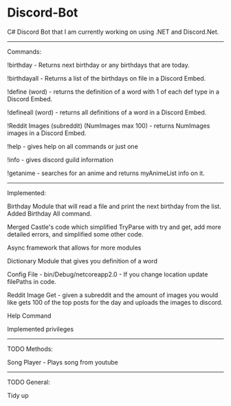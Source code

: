 # Discord-Bot
C# Discord Bot that I am currently working on using .NET and Discord.Net.

------------------------------------------------------

Commands:

!birthday - Returns next birthday or any birthdays that are today.

!birthdayall - Returns a list of the birthdays on file in a Discord Embed.

!define (word) - returns the definition of a word with 1 of each def type in a Discord Embed.

!defineall (word) - returns all definitions of a word in a Discord Embed.

!Reddit Images (subreddit) (NumImages max 100) - returns NumImages images in a Discord Embed.

!help - gives help on all commands or just one

!info - gives discord guild information

!getanime - searches for an anime and returns myAnimeList info on it.

------------------------------------------------------

Implemented:

Birthday Module that will read a file and print the next birthday from the list. Added Birthday All command.

Merged Castle's code which simplified TryParse with try and get, add more detailed errors, and simplified some other code. 

Async framework that allows for more modules

Dictionary Module that gives you definition of a word

Config File - bin/Debug/netcoreapp2.0 - If you change location update filePaths in code.

Reddit Image Get - given a subreddit and the amount of images you would like gets 100 of the top posts for the day and uploads the images to discord.

Help Command

Implemented privileges

-----------------------------------------------------

TODO Methods:

Song Player - Plays song from youtube

-----------------------------------------------------

TODO General:

Tidy up
